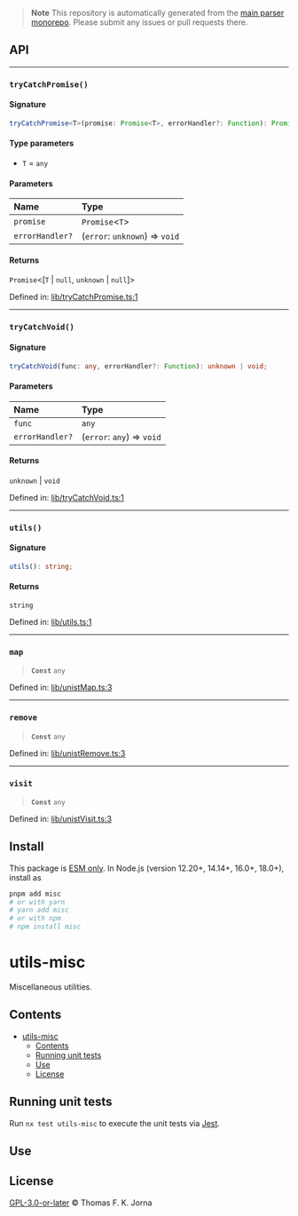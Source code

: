 > **Note**
> This repository is automatically generated from the [main parser monorepo](https://github.com/TrialAndErrorOrg/parsers). Please submit any issues or pull requests there.

## API

***

### `tryCatchPromise()`

#### Signature

```ts
tryCatchPromise<T>(promise: Promise<T>, errorHandler?: Function): Promise<[T | null, unknown | null]>;
```

#### Type parameters

*   `T` = `any`

#### Parameters

| Name | Type |
| :------ | :------ |
| `promise` | `Promise`<`T`> |
| `errorHandler?` | (`error`: `unknown`) => `void` |

#### Returns

`Promise`<[`T` | `null`, `unknown` | `null`]>

Defined in:  [lib/tryCatchPromise.ts:1](https://github.com/TrialAndErrorOrg/parsers/blob/5af9c17/libs/utils/misc/src/lib/tryCatchPromise.ts#L1)

***

### `tryCatchVoid()`

#### Signature

```ts
tryCatchVoid(func: any, errorHandler?: Function): unknown | void;
```

#### Parameters

| Name | Type |
| :------ | :------ |
| `func` | `any` |
| `errorHandler?` | (`error`: `any`) => `void` |

#### Returns

`unknown` | `void`

Defined in:  [lib/tryCatchVoid.ts:1](https://github.com/TrialAndErrorOrg/parsers/blob/5af9c17/libs/utils/misc/src/lib/tryCatchVoid.ts#L1)

***

### `utils()`

#### Signature

```ts
utils(): string;
```

#### Returns

`string`

Defined in:  [lib/utils.ts:1](https://github.com/TrialAndErrorOrg/parsers/blob/5af9c17/libs/utils/misc/src/lib/utils.ts#L1)

***

### `map`

> **`Const`** `any`

Defined in:  [lib/unistMap.ts:3](https://github.com/TrialAndErrorOrg/parsers/blob/5af9c17/libs/utils/misc/src/lib/unistMap.ts#L3)

***

### `remove`

> **`Const`** `any`

Defined in:  [lib/unistRemove.ts:3](https://github.com/TrialAndErrorOrg/parsers/blob/5af9c17/libs/utils/misc/src/lib/unistRemove.ts#L3)

***

### `visit`

> **`Const`** `any`

Defined in:  [lib/unistVisit.ts:3](https://github.com/TrialAndErrorOrg/parsers/blob/5af9c17/libs/utils/misc/src/lib/unistVisit.ts#L3)

## Install

This package is [ESM only](https://gist.github.com/sindresorhus/a39789f98801d908bbc7ff3ecc99d99c). In Node.js (version 12.20+, 14.14+, 16.0+, 18.0+), install as

```bash
pnpm add misc
# or with yarn
# yarn add misc
# or with npm
# npm install misc
```

# utils-misc

Miscellaneous utilities.

## Contents

*   [utils-misc](#utils-misc)
    *   [Contents](#contents)
    *   [Running unit tests](#running-unit-tests)
    *   [Use](#use)
    *   [License](#license)

## Running unit tests

Run `nx test utils-misc` to execute the unit tests via [Jest](https://jestjs.io).

## Use

## License

[GPL-3.0-or-later](LICENSE) © Thomas F. K. Jorna
